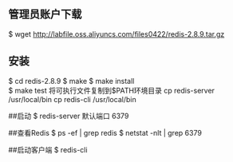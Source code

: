 ## 管理员账户下载
$ wget http://labfile.oss.aliyuncs.com/files0422/redis-2.8.9.tar.gz

## 安装
$ cd redis-2.8.9
$ make 
$ make install  
$ make test
将可执行文件复制到$PATH环境目录
cp redis-server /usr/local/bin
cp redis-cli /usr/local/bin

##启动
$ redis-server
默认端口 6379

##查看Redis
$ ps -ef | grep redis
$ netstat -nlt | grep 6379

##启动客户端
$ redis-cli
